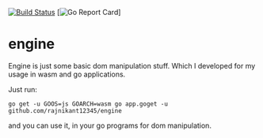 
[![Build Status](https://travis-ci.org/rajnikant12345/engine.svg?branch=master)](https://travis-ci.org/rajnikant12345/engine) [![Go Report Card](https://goreportcard.com/badge/github.com/rajnikant12345/engine)]



# engine

Engine is just some basic dom manipulation stuff. Which I developed for my usage in wasm and go applications.

Just run:

`go get -u GOOS=js GOARCH=wasm go app.goget -u github.com/rajnikant12345/engine`

and you can use it, in your go programs for dom manipulation.
